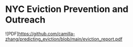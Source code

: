 # NYC Eviction Prevention and Outreach

![PDF]https://github.com/camilla-zhang/predicting_eviction/blob/main/eviction_report.pdf
